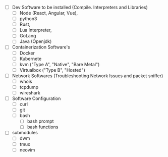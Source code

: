 - [ ] Dev Software to be installed (Compile. Interpreters and Libraries)
    - [ ] Node (React, Angular, Vue), 
    - [ ] python3
    - [ ] Rust, 
    - [ ] Lua Interpreter, 
    - [ ] GoLang
    - [ ] Java (Openjdk)

- [ ] Containerization Software's
    - [ ] Docker
    - [ ] Kubernete
    - [ ] kvm ("Type A", "Native", "Bare Metal")
    - [ ] Virtualbox ("Type B", "Hosted")

- [ ] Network Softwares (Troubleshooting Network Issues and packet sniffer)
    - [ ] whois
    - [ ] tcpdump
    - [ ] wireshark

- [ ] Software Configuration
    - [ ] curl
    - [ ] git
    - [ ] bash
        - [ ] bash prompt
        - [ ] bash functions

- [ ] submodules
    - [ ] dwm
    - [ ] tmux
    - [ ] neovim
